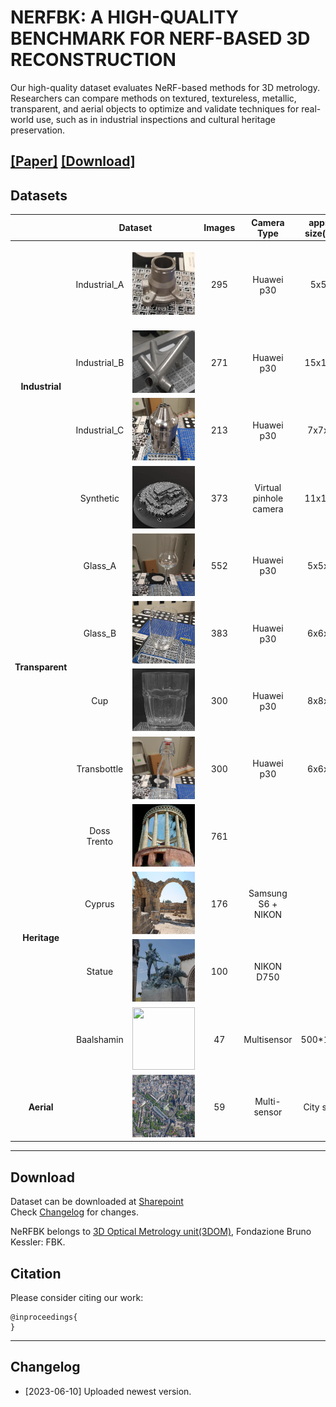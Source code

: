 # NERFBK: A HIGH-QUALITY BENCHMARK FOR NERF-BASED 3D RECONSTRUCTION
Our high-quality dataset evaluates NeRF-based methods for 3D metrology. Researchers can compare methods on textured, textureless, metallic, transparent, and aerial objects to optimize and validate techniques for real-world use, such as in industrial inspections and cultural heritage preservation.


[**[Paper]**]() [**[Download]**](#Download) 
---

## <a name="Datasets"></a> Datasets
<div style=”text-align: center;”>
  <table   style=”margin: auto；” width=’60%’>
  <thead>
    <tr>
      <th  width="10%"></th>
      <th colspan="2",  width="40%">Dataset</th>
      <th  width="10%">Images</th>
      <th  width="10%">Camera Type</th>
      <th  width="10%">approx size(cm)</th>
      <th  width="20%">Description</th>
    </tr>
  </thead>
  <tbody>
    <tr>
      <td rowspan="4",  align="center" ><strong>Industrial</td>
      <td align="center">Industrial_A</td>
      <td align="center"><img src="./pictures/Industrial/Industrial_A.png" height="100" width="100"></td>
      <td align="center">295</td>
      <td align="center">Huawei p30</td>
      <td align="center">5x5x4</td>
      <td align="center">Textureless<br>Small and complex<br>Reflective<br>Two acquisitions<br>Ground truth<br>Video</td>
    </tr>
    <tr>
      <td align="center">Industrial_B</td>
      <td align="center"><img src="./pictures/Industrial/Industrial_B.png"  height="100" width="100"> </td>
      <td align="center">271</td>
      <td align="center">Huawei p30</td>
      <td align="center">15x12x4</td>
      <td align="center">Textureless<br>complex<br>Reflective<br>Ground truth<br>Video</td>
    </tr>
    <tr>
      <td align="center">Industrial_C</td>
      <td align="center"><img src="./pictures/Industrial/Industrial_C.png" height="100" width="100"> </td>
      <td align="center">213</td>
      <td align="center">Huawei p30</td>
      <td align="center">7x7x14</td>
      <td align="center">Textureless<br>complex<br>Reflective<br>Ground truth<br>Video</td>
    </tr>
    <tr>
      <td align="center">Synthetic</td>
      <td align="center"><img src="./pictures/Industrial/Synthetic.png"  height="100" width="100"> </td>
      <td align="center">373</td>
      <td align="center">Virtual pinhole camera</td>
      <td align="center">11x11x2</td>
      <td align="center">Well-textured<br>complex<br>Ground truth<br>Video</td>
    </tr>
    <tr>
      <td rowspan="4" align="center"><strong>Transparent</td>
      <td align="center">Glass_A</td>
      <td align="center"><img src="./pictures/Transparent/Glass_A.png"  height="100" width="100"> </td>
      <td align="center">552</td>
      <td align="center">Huawei p30</td>
      <td align="center">5x5x25</td>
      <td align="center">Complex shape<br>Highly refractive<br>Ground truth<br>Video</td>
    </tr>
    <tr>
      <td align="center">Glass_B</td>
      <td align="center"><img src="./pictures/Transparent/Glass_B.png" height="100" width="100"> </td>
      <td align="center">383</td>
      <td align="center">Huawei p30</td>
      <td align="center">6x6x10</td>
      <td align="center">Complex shape<br>Highly refractive<br>Ground truth<br>Video</td>
    </tr>
    <tr>
      <td align="center">Cup</td>
      <td align="center"><img src="./pictures/Transparent/Cup.png" height="100" width="100"> </td>
      <td align="center">300</td>
      <td align="center">Huawei p30</td>
      <td align="center">8x8x10</td>
      <td align="center">Complex shape<br>Highly refractive<br>Ground truth<br>Video</td>
    </tr>
    <tr>
      <td align="center">Transbottle</td>
      <td align="center"><img src="./pictures/Transparent/Transbottle.png" height="100" width="100"> </td>
      <td align="center">300</td>
      <td align="center">Huawei p30</td>
      <td align="center">6x6x30</td>
      <td align="center">Complex shape<br>Highly refractive<br>Ground truth<br>Video</td>
    </tr>
    <tr>
      <td rowspan="4" align="center"><strong>Heritage</td>
      <td align="center">Doss Trento</td>
      <td align="center"><img src="./pictures/Heritage/Doss Trento.png" height="100" width="100"> </td>
      <td align="center">761</td>
      <td align="center"></td>
      <td align="center"></td>
      <td align="center">Outdoor large scale<br>Dense images<br>Ground truth</td>
    </tr>
    <tr>
      <td align="center">Cyprus</td>
      <td align="center"><img src="./pictures/Heritage/Cyprus.png" height="100" width="100"> </td>
      <td align="center">176</td>
      <td align="center">Samsung S6
+ NIKON</td>
      <td align="center"></td>
      <td align="center">Outdoor large scale<br>Sparse images<br>Ground truth</td>
    </tr>
    <tr>
      <td align="center">Statue</td>
      <td align="center"><img src="./pictures/Heritage/Statue.png" height="100" width="100"> </td>
      <td align="center">100</td>
      <td align="center">NIKON D750</td>
      <td align="center"></td>
      <td align="center">Outdoor large scale<br>Two cameras<br>Sparse images<br>Ground truth</td>
    </tr>
    <tr>
      <td align="center">Baalshamin</td>
      <td align="center"><img src="./pictures/Heritage/Baalshamin.png" height="100" width="100"> </td>
      <td align="center">47</td>
      <td align="center">Multisensor</td>
      <td align="center">500*1500</td>
      <td align="center">Multisensor<br>Lost object<br>Suboptimal baseline<br>Unconstrained dataset</td>
    </tr>
    <tr>
      <td align="center"><strong>Aerial</td>
      <td align="center"></td>
      <td align="center"><img src="./pictures/Aerial/aerial.png" height="100" width="100"> </td>
      <td align="center">59</td>
      <td align="center">Multi-sensor</td>
      <td align="center">City scale</td>
      <td align="center">Outdoor large scale<br>Five sensors<br>Sparse images<br>Ground truth</td>
    </tr>
  </tbody>
  </table>
</div>

---
## <a name="download"></a> Download

Dataset can be downloaded at [Sharepoint](https://fbk.sharepoint.com/:f:/r/sites/NerFBK/Shared%20Documents/NeRFBK?csf=1&web=1&e=pRePyL)  
Check [Changelog](#changelog) for changes.

NeRFBK belongs to [3D Optical Metrology unit(3DOM)](https://3dom.fbk.eu/), Fondazione Bruno Kessler: FBK.
## Citation

Please consider citing our work:

    @inproceedings{
    }

---
## <a name="changelog"></a> Changelog 
* [2023-06-10] Uploaded newest version.
